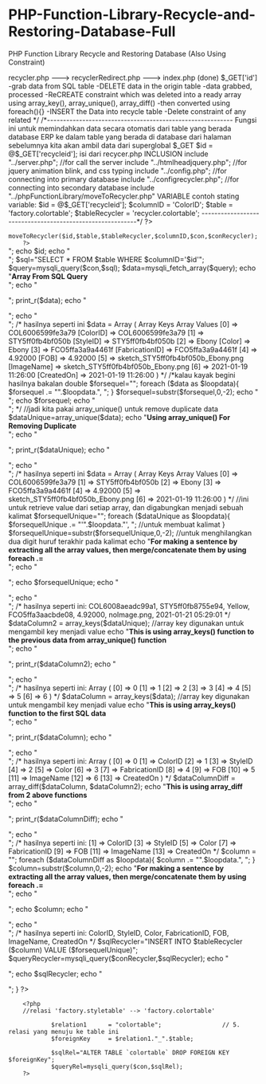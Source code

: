 # PHP-Function-Library-Recycle-and-Restoring-Database-Full
PHP Function Library Recycle and Restoring Database (Also Using Constraint)

<?php
/*
index.php       --->     recycler.php                       --->    recyclerRedirect.php                    ---> index.php (done)
$_GET['id']              -grab data from SQL table                  -DELETE data in the origin table 
                         -data grabbed, processed                   -ReCREATE constraint which was deleted
                          into a ready array
                          using array_key(), array_unique(),
                          array_diff()
                         -then converted using foreach(){}
                         -INSERT the Data into recycle table
                         -Delete constraint of any related
*/
/*----------------------------------------------------------

Fungsi ini untuk memindahkan data secara otomatis 
dari table yang berada database ERP ke dalam table yang berada di database


dari halaman sebelumnya kita akan ambil data dari superglobal $_GET
    $id             = @$_GET['recycleid'];

isi dari recycer.php

INCLUSION

    include "../server.php";                //for call the server
    include "../htmlheadjquery.php";        //for jquery animation blink, and css typing
    include "../config.php";                //for connecting into primary database
    include "../configrecycler.php";        //for connecting into secondary database
    include "../phpFunctionLibrary/moveToRecycler.php"

VARIABLE
    contoh stating variable:

    $id             = @$_GET['recycleid'];
    $columnID       = 'ColorID';
    $table          = 'factory.colortable';
    $tableRecycler  = 'recycler.colortable';
----------------------------------------------------------*/
?>
<!--
//===============================================================================================
//                                        1 of 2
//                                    Fungsi Recycle
//                include_once "../phpFunctionLibrary/moveToRecycler.php";
//                                  ubah point 1 s.d 4
//===============================================================================================
-->
<div class="typewriter"><!--For CSS Typewriting Efect-->
        <?php
        //calling Recycler Function
                $id             = @$_GET['recycleid'];          // 1. isi dengan 'id' yang mau direcycle
                $columnID       = 'StyleID';                    // 2. isi dengan 'nama kolom' dari id yang mau direcycle
                $table          = 'factory.styletable';         // 3. database asal
                $tableRecycler  = 'recycler.styletable';        // 4. database tujuan        

                moveToRecycler($id,$table,$tableRecycler,$columnID,$con,$conRecycler);
        ?>
</div>
<!--
//-----------------------------------------------------------------------------------------------
-->

<?php


function moveToRecycler($id,$table,$tableRecycler,$columnID,$con,$conRecycler){


//inclusion this must be changed
include_once "../server.php";                //for call the server
include_once "../htmlheadjquery.php";        //for jquery animation blink, and css typing
include_once "../config.php";                //for connecting into primary database
include_once "../configrecycler.php";        //for connecting into secondary database


        echo "<br>";
        echo $id;
        echo "<br>";


$sql="SELECT * FROM $table WHERE $columnID='$id'";
$query=mysqli_query($con,$sql);
$data=mysqli_fetch_array($query);

        echo "<b>Array From SQL Query</b><br>";
        echo "<p>";
        print_r($data);
        echo "</p>";
        echo "<br>";
        /*
        hasilnya seperti ini
        $data = Array ( 

            Array Keys         Array Values

            [0]             => COL6006599fe3a79 
            [ColorID]       => COL6006599fe3a79 
            [1]             => STY5ff0fb4bf050b 
            [StyleID]       => STY5ff0fb4bf050b 
            [2]             => Ebony 
            [Color]         => Ebony 
            [3]             => FCO5ffa3a9a4461f 
            [FabricationID] => FCO5ffa3a9a4461f 
            [4]             => 4.92000 
            [FOB]           => 4.92000 
            [5]             => sketch_STY5ff0fb4bf050b_Ebony.png 
            [ImageName]     => sketch_STY5ff0fb4bf050b_Ebony.png 
            [6]             => 2021-01-19 11:26:00 
            [CreatedOn]     => 2021-01-19 11:26:00 
            )
        */


/*kalau kayak begini hasilnya bakalan double
    $forsequel="";
    foreach ($data as $loopdata){
        $forsequel .= "".$loopdata.", ";
    }
    $forsequel=substr($forsequel,0,-2);

    echo "<br>";
    echo $forsequel;
    echo "<br>";
*/

//jadi kita pakai array_unique() untuk remove duplicate data
$dataUnique=array_unique($data);

        echo "<b>Using array_unique() For Removing Duplicate </b><br>";
        echo "<p>";
        print_r($dataUnique);
        echo "</p>";
        echo "<br>";
        /*
        hasilnya seperti ini
        $data = Array ( 

            Array Keys         Array Values

            [0]             => COL6006599fe3a79 
            [1]             => STY5ff0fb4bf050b 
            [2]             => Ebony 
            [3]             => FCO5ffa3a9a4461f 
            [4]             => 4.92000 
            [5]             => sketch_STY5ff0fb4bf050b_Ebony.png 
            [6]             => 2021-01-19 11:26:00 
            )
        */

//ini untuk retrieve value dari setiap array, dan digabungkan menjadi sebuah kalimat
$forsequelUnique="";
foreach ($dataUnique as $loopdata){
    $forsequelUnique .= "'".$loopdata."', "; //untuk membuat kalimat
}
$forsequelUnique=substr($forsequelUnique,0,-2); //untuk menghilangkan dua digit huruf terakhir pada kalimat

        echo "<b>For making a sentence by extracting all the array values, then merge/concatenate them by using foreach .=</b><br>";
        echo "<p>";
        echo $forsequelUnique;
        echo "</p>";
        echo "<br>";
        /*
        hasilnya seperti ini:
        COL6008aeadc99a1, STY5ff0fb8755e94, Yellow, FCO5ffa3aacbde08, 4.92000, noImage.png, 2021-01-21 05:29:01
        */

$dataColumn2 = array_keys($dataUnique); //array key digunakan untuk mengambil key menjadi value
        echo "<b>This is using array_keys() function to the previous data from array_unique() function </b><br>";
        echo "<p>";
        print_r($dataColumn2);
        echo "</p>";
        echo "<br>";
        /*
        hasilnya seperti ini:
        Array ( [0] => 0 [1] => 1 [2] => 2 [3] => 3 [4] => 4 [5] => 5 [6] => 6 )
        */

$dataColumn = array_keys($data); //array key digunakan untuk mengambil key menjadi value
        echo "<b>This is using array_keys() function to the first SQL data </b><br>";
        echo "<p>";
        print_r($dataColumn);
        echo "</p>";
        echo "<br>";
        /*
        hasilnya seperti ini:
        Array ( [0] => 0 [1] => ColorID [2] => 1 [3] => StyleID [4] => 2 [5] => Color [6] => 3 [7] => FabricationID [8] => 4 [9] => FOB [10] => 5 [11] => ImageName [12] => 6 [13] => CreatedOn )
        */


$dataColumnDiff = array_diff($dataColumn, $dataColumn2);
        echo "<b>This is using array_diff from 2 above functions </b><br>";
        echo "<p>";
        print_r($dataColumnDiff);
        echo "</p>";
        echo "<br>";
        /*
        hasilnya seperti ini:
        [1] => ColorID [3] => StyleID [5] => Color [7] => FabricationID [9] => FOB [11] => ImageName [13] => CreatedOn        
        */


$column = "";    
foreach ($dataColumnDiff as $loopdata){
$column .= "".$loopdata.", ";
}
$column=substr($column,0,-2);
        echo "<b>For making a sentence by extracting all the array values, then merge/concatenate them by using foreach .=</b><br>";
        echo "<p>";
        echo $column;
        echo "</p>";
        echo "<br>";
        /*
        hasilnya seperti ini:
        ColorID, StyleID, Color, FabricationID, FOB, ImageName, CreatedOn
        */

$sqlRecycler="INSERT INTO $tableRecycler ($column) VALUE ($forsequelUnique)";
$queryRecycler=mysqli_query($conRecycler,$sqlRecycler);

echo "<p>";
echo $sqlRecycler;
echo "</p>";


}
?>
<!--
//===============================================================================================
//                                        2 of 2
//                                   Delete Constraint
//                  buat SQL setiap relasi dari table ini ke table lainnya
//                                      ubah poin 5
//===============================================================================================
-->
        <?php
        //relasi 'factory.styletable' --> 'factory.colortable'

                $relation1      = "colortable";                 // 5. relasi yang menuju ke table ini 
                $foreignKey     = $relation1."_".$table;

                $sqlRel="ALTER TABLE `colortable` DROP FOREIGN KEY $foreignKey";
                $queryRel=mysqli_query($con,$sqlRel);
        ?>
<!--
//-----------------------------------------------------------------------------------------------
-->
<?php
header( "refresh:1.5; url=recyclerRedirect.php?id=".$id."&table=".$table."&columnID=".$columnID."" ); 
?>
